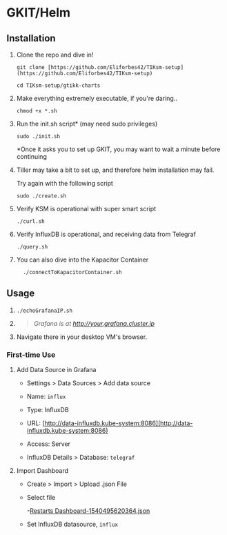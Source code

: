 
# GKIT/Helm

## Installation

1.   Clone the repo and dive in!

         git clone [https://github.com/Eliforbes42/TIKsm-setup](https://github.com/Eliforbes42/TIKsm-setup)

         cd TIKsm-setup/gtikk-charts

2.   Make everything extremely executable, if you're daring..

         chmod +x *.sh

3.   Run the init.sh script* (may need sudo privileges)
                   
         sudo ./init.sh
        *Once it asks you to set up GKIT, you may want to wait a minute before continuing

4.   Tiller may take a bit to set up, and therefore helm installation may fail.

        Try again with the following script

         sudo ./create.sh

5.   Verify KSM is operational with super smart script

         ./curl.sh

6.   Verify InfluxDB is operational, and receiving data from Telegraf

         ./query.sh
       
7.   You can also dive into the Kapacitor Container

           ./connectToKapacitorContainer.sh

## Usage

1.    `./echoGrafanaIP.sh`
2. > _Grafana is at http://your.grafana.cluster.ip_
3.  Navigate there in your desktop VM's browser.

### First-time Use
1.  Add Data Source in Grafana

    -   Settings > Data Sources > Add data source

    -   Name: `influx`
    -   Type: InfluxDB
    -   URL: [http://data-influxdb.kube-system:8086](http://data-influxdb.kube-system:8086)
    -   Access: Server
    -   InfluxDB Details > Database: `telegraf`

2.   Import Dashboard

     -   Create > Import > Upload .json File
   
      -   Select file
         
           -[Restarts Dashboard-1540495620364.json](https://github.com/Eliforbes42/TIKsm-setup/blob/master/Restarts%20Dashboard-1540495620364.json "Restarts Dashboard-1540495620364.json")
         
      -   Set InfluxDB datasource, `influx`

